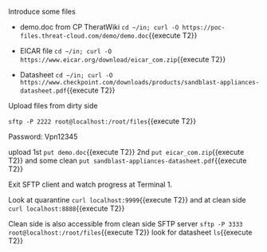 Introduce some files
- demo.doc from CP TheratWiki
`cd ~/in; curl -O https://poc-files.threat-cloud.com/demo/demo.doc`{{execute T2}}

- EICAR file
`cd ~/in; curl -O https://www.eicar.org/download/eicar_com.zip`{{execute T2}}

- Datasheet
`cd ~/in; curl -O https://www.checkpoint.com/downloads/products/sandblast-appliances-datasheet.pdf`{{execute T2}}

Upload files from dirty side

`sftp -P 2222 root@localhost:/root/files`{{execute T2}}

Password: Vpn12345

upload 1st
`put demo.doc`{{execute T2}}
2nd
`put eicar_com.zip`{{execute T2}}
and some clean
`put sandblast-appliances-datasheet.pdf`{{execute T2}}

Exit SFTP client and watch progress at Terminal 1.

Look at quarantine
`curl localhost:9999`{{execute T2}}
and at clean side
`curl localhost:8888`{{execute T2}}

Clean side is also accessible from clean side SFTP server
`sftp -P 3333 root@localhost:/root/files`{{execute T2}}
look for datasheet
`ls`{{execute T2}}
